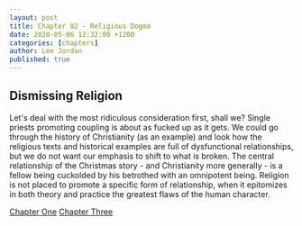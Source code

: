 ```yaml
---
layout: post
title: Chapter 02 - Religious Dogma
date: 2020-05-06 12:32:00 +1200
categories: [chapters]
author: Lee Jordan
published: true
---
```


<h2>Dismissing Religion</h2>

Let's deal with the most ridiculous consideration first, shall we? Single priests promoting coupling is about as fucked up as it gets. We could go through the history of Christianity (as an example) and look how the religious texts and historical examples are full of dysfunctional relationships, but we do not want our emphasis to shift to what is broken. The central relationship of the Christmas story - and Christianity more generally - is a fellow being cuckolded by his betrothed with an omnipotent being. Religion is not placed to promote a specific form of relationship, when it epitomizes in both theory and practice the greatest flaws of the human character.

<div class="pagination">
    <a class="pagination-item older" href="https://single.geraldleejordan.com/chapter-01/">Chapter One</a>
      <a class="pagination-item newer" href="https://single.geraldleejordan.com/chapter-03/">Chapter Three</a>
</div>
